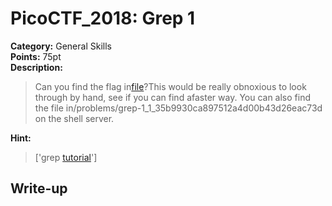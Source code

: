 <!-- This markdown file is writeup template. -->

# PicoCTF_2018:  Grep 1

**Category:** General Skills  
**Points:** 75pt  
**Description:**

> Can you find the flag in[file](//2018shell2.picoctf.com/static/6d526817c43e36d4c2dec2b4ea997bfe/file)?This would be really obnoxious to look through by hand, see if you can find afaster way. You can also find the file in/problems/grep-1_1_35b9930ca897512a4d00b43d26eac73d on the shell server.

**Hint:**

> ['grep <a href="https://ryanstutorials.net/linuxtutorial/grep.php">tutorial</a>']

## Write-up